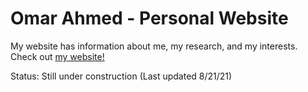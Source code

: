 # Omar Ahmed - Personal Website

My website has information about me, my research, and my interests. Check out [my website!](https://oma219.github.io/)

Status: Still under construction (Last updated 8/21/21)
